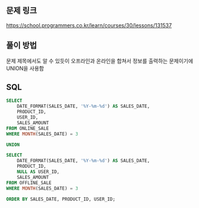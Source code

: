 ## 문제 링크
https://school.programmers.co.kr/learn/courses/30/lessons/131537

## 풀이 방법
문제 제목에서도 알 수 있듯이 오프라인과 온라인을 합쳐서 정보를 출력하는 문제이기에 UNION을 사용함

## SQL
```sql
SELECT 
    DATE_FORMAT(SALES_DATE, '%Y-%m-%d') AS SALES_DATE, 
    PRODUCT_ID, 
    USER_ID,  
    SALES_AMOUNT
FROM ONLINE_SALE 
WHERE MONTH(SALES_DATE) = 3

UNION 

SELECT 
    DATE_FORMAT(SALES_DATE, '%Y-%m-%d') AS SALES_DATE, 
    PRODUCT_ID, 
    NULL AS USER_ID,  
    SALES_AMOUNT
FROM OFFLINE_SALE 
WHERE MONTH(SALES_DATE) = 3

ORDER BY SALES_DATE, PRODUCT_ID, USER_ID;
```